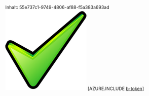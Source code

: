 Inhalt: 55e737c1-9749-4806-af88-f5a383a693ad![Bild](6b5cdbc1-445f-4d79-9d1d-92a082edb0cd.png)
[AZURE.INCLUDE [b-token](ed57954d-4281-411d-8a40-85680881b0fd.md)]
